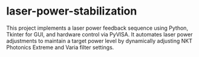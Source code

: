 # laser-power-stabilization
This project implements a laser power feedback sequence using Python, Tkinter for GUI, and hardware control via PyVISA. It automates laser power adjustments to maintain a target power level by dynamically adjusting NKT Photonics Extreme and Varia filter settings.
